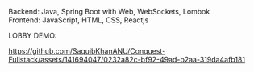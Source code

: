 Backend: Java, Spring Boot with Web, WebSockets, Lombok \
Frontend: JavaScript, HTML, CSS, Reactjs 

LOBBY DEMO: 

https://github.com/SaquibKhanANU/Conquest-Fullstack/assets/141694047/0232a82c-bf92-49ad-b2aa-319da4afb181

